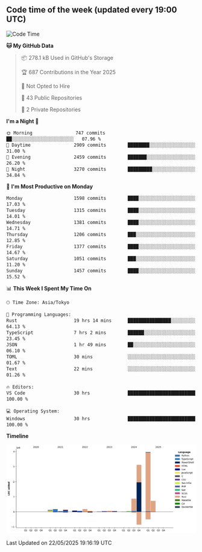 ## Code time of the week (updated every 19:00 UTC)

<!--START_SECTION:waka-->
![Code Time](http://img.shields.io/badge/Code%20Time-4%2C873%20hrs%2055%20mins-blue)

**🐱 My GitHub Data** 

> 📦 278.1 kB Used in GitHub's Storage 
 > 
> 🏆 687 Contributions in the Year 2025
 > 
> 🚫 Not Opted to Hire
 > 
> 📜 43 Public Repositories 
 > 
> 🔑 2 Private Repositories 
 > 
**I'm a Night 🦉** 

```text
🌞 Morning                747 commits         ██░░░░░░░░░░░░░░░░░░░░░░░   07.96 % 
🌆 Daytime                2909 commits        ████████░░░░░░░░░░░░░░░░░   31.00 % 
🌃 Evening                2459 commits        ███████░░░░░░░░░░░░░░░░░░   26.20 % 
🌙 Night                  3270 commits        █████████░░░░░░░░░░░░░░░░   34.84 % 
```
📅 **I'm Most Productive on Monday** 

```text
Monday                   1598 commits        ████░░░░░░░░░░░░░░░░░░░░░   17.03 % 
Tuesday                  1315 commits        ████░░░░░░░░░░░░░░░░░░░░░   14.01 % 
Wednesday                1381 commits        ████░░░░░░░░░░░░░░░░░░░░░   14.71 % 
Thursday                 1206 commits        ███░░░░░░░░░░░░░░░░░░░░░░   12.85 % 
Friday                   1377 commits        ████░░░░░░░░░░░░░░░░░░░░░   14.67 % 
Saturday                 1051 commits        ███░░░░░░░░░░░░░░░░░░░░░░   11.20 % 
Sunday                   1457 commits        ████░░░░░░░░░░░░░░░░░░░░░   15.52 % 
```


📊 **This Week I Spent My Time On** 

```text
🕑︎ Time Zone: Asia/Tokyo

💬 Programming Languages: 
Rust                     19 hrs 14 mins      ████████████████░░░░░░░░░   64.13 % 
TypeScript               7 hrs 2 mins        ██████░░░░░░░░░░░░░░░░░░░   23.45 % 
JSON                     1 hr 49 mins        ██░░░░░░░░░░░░░░░░░░░░░░░   06.10 % 
TOML                     30 mins             ░░░░░░░░░░░░░░░░░░░░░░░░░   01.67 % 
Text                     22 mins             ░░░░░░░░░░░░░░░░░░░░░░░░░   01.26 % 

🔥 Editors: 
VS Code                  30 hrs              █████████████████████████   100.00 % 

💻 Operating System: 
Windows                  30 hrs              █████████████████████████   100.00 % 
```

**Timeline**

![Lines of Code chart](https://raw.githubusercontent.com/SARDONYX-sard/SARDONYX-sard/main/assets/bar_graph.png)


 Last Updated on 22/05/2025 19:16:19 UTC
<!--END_SECTION:waka-->